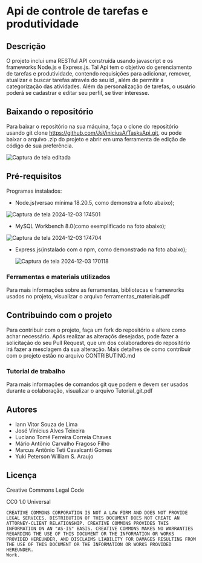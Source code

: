 # Api de controle de tarefas e produtividade

## Descrição

O projeto inclui uma RESTful API construída usando javascript e os frameworks Node.js e Express.js. Tal Api tem o objetivo do gerenciamento de tarefas e produtividade, contendo requisições para adicionar, remover, atualizar e buscar tarefas através do seu id , além de permitir a categorização das atividades. Além da personalização de tarefas, o usuário poderá se cadastrar e editar seu perfil, se tiver interesse.  

## Baixando o repositório
Para baixar o repositório na sua máquina, faça o clone do repositório usando git clone https://github.com/JsViniciusA/TasksApi.git, ou pode baixar o arquivo .zip do projeto e abrir em uma ferramenta de edição de código de sua preferência.

![Captura de tela editada](https://github.com/user-attachments/assets/6ce8bbe0-0837-420c-bbd6-4dedef71e627)


## Pré-requisitos
Programas instalados:
- Node.js(versao mínima 18.20.5, como demonstra a foto abaixo);

![Captura de tela 2024-12-03 174501](https://github.com/user-attachments/assets/cd5ef360-5f59-472b-90dc-09d72290d1fb)


- MySQL Workbench 8.0(como exemplificado na foto abaixo);

![Captura de tela 2024-12-03 174704](https://github.com/user-attachments/assets/d256e443-989f-4468-a799-f52d1d61f4f1)



- Express.js(instalado com o npm, como demonstrado na foto abaixo);

  ![Captura de tela 2024-12-03 170118](https://github.com/user-attachments/assets/4baf407a-6ebb-4bf5-b068-8b0ca4f7b623)


### Ferramentas e materiais utilizados
Para mais informações sobre as ferramentas, bibliotecas e frameworks usados no projeto, visualizar o arquivo ferramentas_materiais.pdf
   


## Contribuindo com o projeto
Para contribuir com o projeto, faça um fork do repositório e altere como achar necessário. Após realizar as alteraçõs desejadas, pode fazer a solicitação do seu Pull Request, que um dos colaboradores do repositório irá fazer a mesclagem da sua alteração. Mais detalhes de como contribuir com o projeto estão no arquivo CONTRIBUTING.md


### Tutorial de trabalho
Para mais informações de comandos git que podem e devem ser usados durante a colaboração, visualizar o arquivo Tutorial_git.pdf


## Autores

- Iann Vitor Souza de Lima
- José Vinícius Alves Teixeira
- Luciano Tomé Ferreira Correia Chaves
- Mário Antônio Carvalho Fragoso Filho
- Marcus Antônio Teti Cavalcanti Gomes
- Yuki Peterson William S. Araujo

## Licença

  Creative Commons Legal Code

CC0 1.0 Universal

    CREATIVE COMMONS CORPORATION IS NOT A LAW FIRM AND DOES NOT PROVIDE
    LEGAL SERVICES. DISTRIBUTION OF THIS DOCUMENT DOES NOT CREATE AN
    ATTORNEY-CLIENT RELATIONSHIP. CREATIVE COMMONS PROVIDES THIS
    INFORMATION ON AN "AS-IS" BASIS. CREATIVE COMMONS MAKES NO WARRANTIES
    REGARDING THE USE OF THIS DOCUMENT OR THE INFORMATION OR WORKS
    PROVIDED HEREUNDER, AND DISCLAIMS LIABILITY FOR DAMAGES RESULTING FROM
    THE USE OF THIS DOCUMENT OR THE INFORMATION OR WORKS PROVIDED
    HEREUNDER.
    Work.
